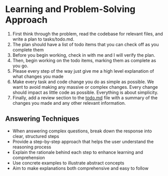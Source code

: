 # Learning and Problem-Solving Approach

1. First think through the problem, read the codebase for relevant files, and write a plan to tasks/todo.md.
2. The plan should have a list of todo items that you can check off as you complete them
3. Before you begin working, check in with me and I will verify the plan.
4. Then, begin working on the todo items, marking them as complete as you go.
5. Please every step of the way just give me a high level explanation of what changes you made
6. Make every task and code change you do as simple as possible. We want to avoid making any massive or complex changes. Every change should impact as little code as possible. Everything is about simplicity.
7. Finally, add a review section to the [todo.md](http://todo.md/) file with a summary of the changes you made and any other relevant information.

## Answering Techniques
- When answering complex questions, break down the response into clear, structured steps
- Provide a step-by-step approach that helps the user understand the reasoning process
- Explain the rationale behind each step to enhance learning and comprehension
- Use concrete examples to illustrate abstract concepts
- Aim to make explanations both comprehensive and easy to follow

